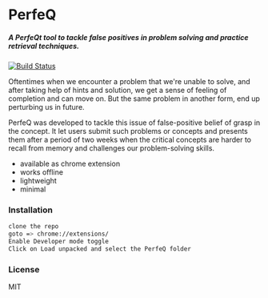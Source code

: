 # PerfeQ
##### A PerfeQt tool to tackle false positives in problem solving and practice retrieval techniques.


[![Build Status](https://travis-ci.org/joemccann/dillinger.svg?branch=master)](https://travis-ci.org/joemccann/dillinger)

Oftentimes when we encounter a problem that we're unable to solve, 
and after taking help of hints and solution, we get a sense of feeling of completion and can move on.
But the same problem in another form, end up perturbing us in future.

PerfeQ was developed to tackle this issue of false-positive belief of grasp in the concept.
It let users submit such problems or concepts and presents them after a period of two weeks 
when the critical concepts are harder to recall from memory and challenges our problem-solving skills.


- available as chrome extension 
- works offline
- lightweight
- minimal

[](https://github.com/huamanoid/PerfeQ/images/image1.png)
[](https://github.com/huamanoid/PerfeQ/images/image2.png)

### Installation

```sh
clone the repo
goto => chrome://extensions/
Enable Developer mode toggle
Click on Load unpacked and select the PerfeQ folder
```




### License

MIT
